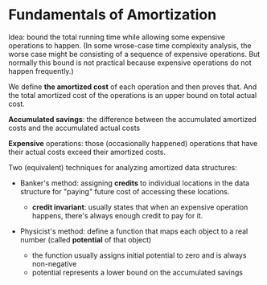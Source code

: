 # Fundamentals of Amortization

Idea: bound the total running time while allowing some expensive operations to happen.
(In some wrose-case time complexity analysis, the worse case might be consisting of
a sequence of expensive operations. But normally this bound is not practical because
expensive operations do not happen frequently.)

We define **the amortized cost** of each operation and then proves that.
And the total amortized cost of the operations is an upper bound on total actual cost.

**Accumulated savings**: the difference between the accumulated amortized costs
and the accumulated actual costs

**Expensive** operations: those (occasionally happened) operations that have their actual costs
exceed their amortized costs.

Two (equivalent) techniques for analyzing amortized data structures:

- Banker's method: assigning **credits** to individual locations in the data structure for "paying" future cost of accessing these locations.

    - **credit invariant**: usually states that when an expensive operation happens,
      there's always enough credit to pay for it.

- Physicist's method: define a function that maps each object to a real number (called **potential** of that object)

    - the function usually assigns initial potential to zero and is always non-negative
    - potential represents a lower bound on the accumulated savings
